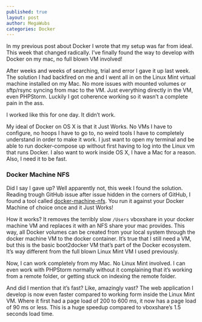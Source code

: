 ```yaml
---
published: true
layout: post
author: MegaWubs
categories: Docker
---
```


In my previous post about Docker I wrote that my setup was far from ideal. This week that changed radically. I’ve finally found the way to develop with Docker on my mac, no full blown VM involved!

After weeks and weeks of searching, trial and error I gave it up last week. The solution I had backfired on me and I went all in on the Linux Mint virtual machine installed on my Mac. No more issues with mounted volumes or sftp/rsync syncing from mac to the VM. Just everything directly in the VM, even PHPStorm. Luckily I got coherence working so it wasn’t a complete pain in the ass. 

I worked like this for one day. It didn’t work.

My ideal of Docker on OS X is that it Just Works. No VMs I have to configure, no hoops I have to go to, no weird tools I have to completely understand in order to make it work. I just want to open my terminal and be able to run docker-compose up without first having to log into the Linux vm that runs Docker. I also want to work inside OS X, I have a Mac for a reason. Also, I need it to be fast.

### Docker Machine NFS
Did I say I gave up? Well apparently not, this week I found the solution. Reading trough GitHub issue after issue hidden in the corners of GitHub, I found a tool called [docker-machine-nfs](https://github.com/adlogix/docker-machine-nfs). You run it against your Docker Machine of choice once and it Just Works!

How it works? It removes the terribly slow `/Users` vboxshare in your docker machine VM and replaces it with an NFS share your mac provides. This way, all Docker volumes can be created from your local system through the docker machine VM to the docker container. It’s true that I still need a VM, but this is the basic boot2docker VM that’s part of the Docker ecosystem. It’s way different from the full blown Linux Mint VM I used previously. 

Now, I can work completely from my Mac. No Linux Mint involved. I can even work with PHPStorm normally without it complaining that it’s working from a remote folder, or getting stuck on indexing the remote folder. 

And did I mention that it’s fast? Like, amazingly vast? The web application I develop is now even faster compared to working form inside the Linux Mint VM. Where it first had a page load of 200 to 600 ms, it now has a page load of 90 ms or less. This is a huge speedup compared to vboxshare’s 1.5 seconds load time.
